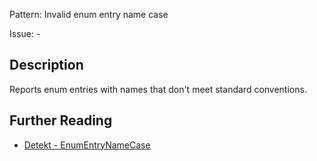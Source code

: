 Pattern: Invalid enum entry name case

Issue: -

## Description

Reports enum entries with names that don't meet standard conventions.

## Further Reading

* [Detekt - EnumEntryNameCase](https://detekt.github.io/detekt/formatting.html#enumentrynamecase)